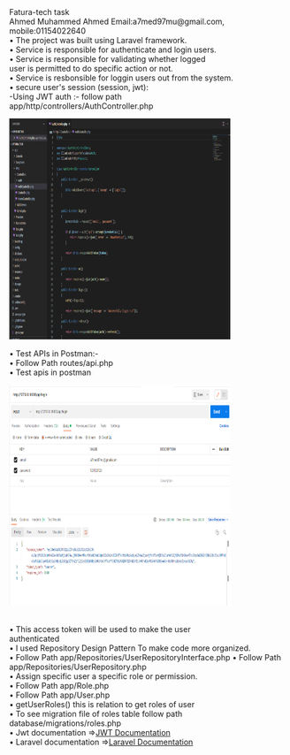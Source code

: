 <html>
<body>
Fatura-tech task<br>
Ahmed Muhammed Ahmed 
Email:a7med97mu@gmail.com,
mobile:01154022640<br>
• The project was built using Laravel framework.<br>
• Service is responsible for authenticate and login users.<br>
• Service is responsible for validating whether logged <br>
user is permitted to do specific action or not.<br>
• Service is resbonsible for loggin users out from the 
system.<br>
• secure user's session (session, jwt):<br>
-Using JWT auth :- follow path <br>
app/http/controllers/AuthController.php<br>
<p>
    <img src="screenshots/1.jpg" width="400" height="400" />
</p>
• Test APIs in Postman:-<br>
• Follow Path routes/api.php<br>
• Test apis in postman<br>
<p>
    <img src="screenshots/api.jpg" width="400" height="400" />
</p>
<br>
• This access token will be used to make the user <br>
authenticated<br>
• I used Repository Design Pattern To make code more 
organized.<br>
• Follow Path 
app/Repositories/UserRepositoryInterface.php
• Follow Path app/Repositories/UserRepository.php<br>
• Assign specific user a specific role or permission.<br>
• Follow Path app/Role.php<br>
• Follow Path app/User.php<br>
• getUserRoles() this is relation to get roles of user<br>
• To see migration file of roles table follow path 
database/migrations/roles.php<br>
• Jwt documentation =><a href="https://jwt-auth.readthedocs.io/en/develop/laravel-installation/">JWT Documentation</a> <br>
• Laravel documentation =><a href="https://laravel.com ">Laravel Documentation</a> <br>
</body>
</html>